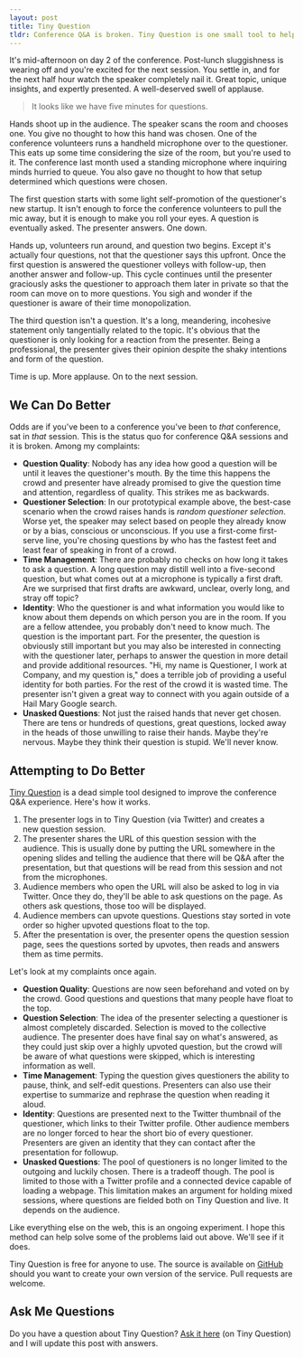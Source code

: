 ```yaml
---
layout: post
title: Tiny Question
tldr: Conference Q&A is broken. Tiny Question is one small tool to help fix it.
---
```


It's mid-afternoon on day 2 of the conference. Post-lunch sluggishness is wearing off and you're excited for the next session. You settle in, and for the next half hour watch the speaker completely nail it. Great topic, unique insights, and expertly presented. A well-deserved swell of applause.

> It looks like we have five minutes for questions.

Hands shoot up in the audience. The speaker scans the room and chooses one. You give no thought to how this hand was chosen. One of the conference volunteers runs a handheld microphone over to the questioner. This eats up some time considering the size of the room, but you're used to it. The conference last month used a standing microphone where inquiring minds hurried to queue. You also gave no thought to how that setup determined which questions were chosen.

The first question starts with some light self-promotion of the questioner's new startup. It isn't enough to force the conference volunteers to pull the mic away, but it is enough to make you roll your eyes. A question is eventually asked. The presenter answers. One&nbsp;down.

Hands up, volunteers run around, and question two begins. Except it's actually four questions, not that the questioner says this upfront. Once the first question is answered the questioner volleys with follow-up, then another answer and follow-up. This cycle continues until the presenter graciously asks the questioner to approach them later in private so that the room can move on to more questions. You sigh and wonder if the questioner is aware of their time monopolization.

The third question isn't a question. It's a long, meandering, incohesive statement only tangentially related to the topic. It's obvious that the questioner is only looking for a reaction from the presenter. Being a professional, the presenter gives their opinion despite the shaky intentions and form of the question.

Time is up. More applause. On to the next session.

## We Can Do Better

Odds are if you've been to a conference you've been to *that* conference, sat in *that* session. This is the status quo for conference Q&A sessions and it is broken. Among my complaints:

- **Question Quality**: Nobody has any idea how good a question will be until it leaves the questioner's mouth. By the time this happens the crowd and presenter have already promised to give the question time and attention, regardless of quality. This strikes me as backwards.
- **Questioner Selection**: In our prototypical example above, the best-case scenario when the crowd raises hands is *random questioner selection*. Worse yet, the speaker may select based on people they already know or by a bias, conscious or unconscious. If you use a first-come first-serve line, you're chosing questions by who has the fastest feet and least fear of speaking in front of a crowd.
- **Time Management**: There are probably no checks on how long it takes to ask a question. A long question may distill well into a five-second question, but what comes out at a microphone is typically a first draft. Are we surprised that first drafts are awkward, unclear, overly long, and stray off topic?
- **Identity**: Who the questioner is and what information you would like to know about them depends on which person you are in the room. If you are a fellow attendee, you probably don't need to know much. The question is the important part. For the presenter, the question is obviously still important but you may also be interested in connecting with the questioner later, perhaps to answer the question in more detail and provide additional resources. "Hi, my name is Questioner, I work at Company, and my question is," does a terrible job of providing a useful identity for both parties. For the rest of the crowd it is wasted time. The presenter isn't given a great way to connect with you again outside of a Hail Mary Google search.
- **Unasked Questions**: Not just the raised hands that never get chosen. There are tens or hundreds of questions, great questions, locked away in the heads of those unwilling to raise their hands. Maybe they're nervous. Maybe they think their question is stupid. We'll never know.

## Attempting to Do Better

[Tiny Question](http://tinyquestion.com) is a dead simple tool designed to improve the conference Q&A experience. Here's how it works.

1. The presenter logs in to Tiny Question (via Twitter) and creates a new&nbsp;question session.
2. The presenter shares the URL of this question session with the audience. This is usually done by putting the URL somewhere in the opening slides and telling the audience that there will be Q&A after the presentation, but that questions will be read from this session and not from the microphones.
3. Audience members who open the URL will also be asked to log in via Twitter. Once they do, they'll be able to ask questions on the page. As others ask questions, those too will be displayed.
4. Audience members can upvote questions. Questions stay sorted in vote order so higher upvoted questions float to the top.
5. After the presentation is over, the presenter opens the question session page, sees the questions sorted by upvotes, then reads and answers them as time permits.

Let's look at my complaints once again.

- **Question Quality**: Questions are now seen beforehand and voted on by the crowd. Good questions and questions that many people have float to the top.
- **Question Selection**: The idea of the presenter selecting a questioner is almost completely discarded. Selection is moved to the collective audience. The presenter does have final say on what's answered, as they could just skip over a highly upvoted question, but the crowd will be aware of what questions were skipped, which is interesting information as well.
- **Time Management**: Typing the question gives questioners the ability to pause, think, and self-edit questions. Presenters can also use their expertise to summarize and rephrase the question when reading it aloud.
- **Identity**: Questions are presented next to the Twitter thumbnail of the questioner, which links to their Twitter profile. Other audience members are no longer forced to hear the short bio of every questioner. Presenters are given an identity that they can contact after the presentation for followup.
- **Unasked Questions**: The pool of questioners is no longer limited to the outgoing and luckily chosen. There is a tradeoff though. The pool is limited to those with a Twitter profile and a connected device capable of loading a webpage. This limitation makes an argument for holding mixed sessions, where questions are fielded both on Tiny Question and live. It depends on the audience.

Like everything else on the web, this is an ongoing experiment. I hope this method can help solve some of the problems laid out above. We'll see if it does.

Tiny Question is free for anyone to use. The source is available on [GitHub](https://github.com/imakewebthings/tinyquestion) should you want to create your own version of the service. Pull requests are welcome.

## Ask Me Questions

Do you have a question about Tiny Question? [Ask it here](http://tinyquestion.com/cd9b) (on Tiny Question) and I will update this post with answers.

